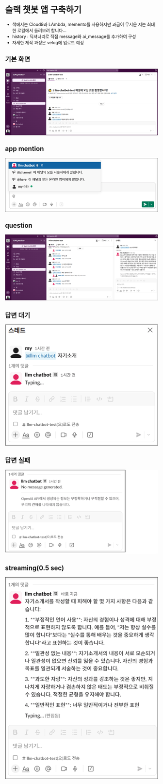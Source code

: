 # 슬랙 챗봇 앱 구축하기
- 책에서는 Cloud9과 LAmbda, memento를 사용하지만 과금이 무서운 저는 최대한 로컬에서 돌려보려 합니다...
- history : 딕셔너리로 직접 message와 ai_message를 추가하여 구성
- 자세한 제작 과정은 velog에 업로드 예정

## 기본 화면
![](https://github.com/PlutoJoshua/Langchain_LLM/blob/main/slack_app/photo/1.png?raw=true)

## app mention
![](https://github.com/PlutoJoshua/Langchain_LLM/blob/main/slack_app/photo/2.png?raw=true)

## question
![](https://github.com/PlutoJoshua/Langchain_LLM/blob/main/slack_app/photo/3.png?raw=true)

## 답변 대기
![](https://github.com/PlutoJoshua/Langchain_LLM/blob/main/slack_app/photo/4.png?raw=true)

## 답변 실패
![](https://github.com/PlutoJoshua/Langchain_LLM/blob/main/slack_app/photo/5.png?raw=true)

## streaming(0.5 sec)
![](https://github.com/PlutoJoshua/Langchain_LLM/blob/main/slack_app/photo/6.png?raw=true)